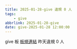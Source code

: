 ```yaml
---
title: 2025-01-28-give 違規 0 人
tags:
    - give
abbrlink: 2025-01-28-give
date: give-2025-01-28 12:00:00
---
```

give 板 [板規連結](https://www.ptt.cc/bbs/give/M.1612495900.A.C32.html)
昨天違規 0 人
